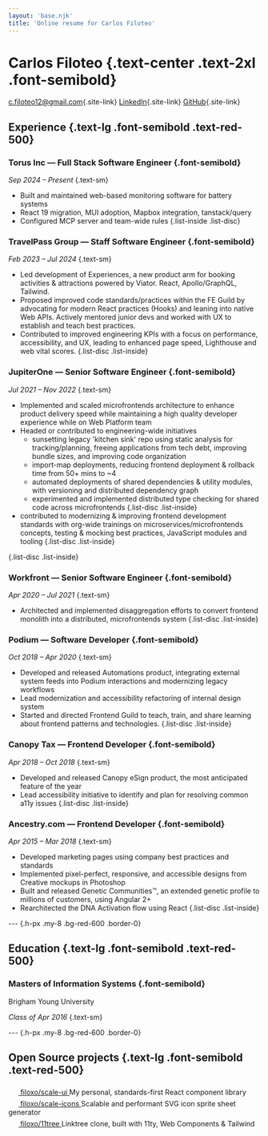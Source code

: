 ```yaml
---
layout: 'base.njk'
title: 'Online resume for Carlos Filoteo'
---
```


<div class="space-y-6">

# Carlos Filoteo {.text-center .text-2xl .font-semibold}

<div class="flex justify-center **:space-x-8">

[c.filoteo12@gmail.com](mailto:c.filoteo12@gmail.com){.site-link}
[LinkedIn](https://linkedin.com/in/carlosfiloteo){.site-link}
[GitHub](https://github.com/filoxo){.site-link}

</div>

## Experience {.text-lg .font-semibold .text-red-500}

<div class="space-y-2">

### Torus Inc — Full Stack Software Engineer {.font-semibold}

_Sep 2024 – Present_ {.text-sm}

- Built and maintained web-based monitoring software for battery systems
- React 19 migration, MUI adoption, Mapbox integration, tanstack/query
- Configured MCP server and team-wide rules
  {.list-inside .list-disc}

</div>
<div class="space-y-2">

### TravelPass Group — Staff Software Engineer {.font-semibold}

_Feb 2023 – Jul 2024_ {.text-sm}

- Led development of Experiences, a new product arm for booking activities & attractions powered by Viator. React, Apollo/GraphQL, Tailwind.
- Proposed improved code standards/practices within the FE Guild by advocating for modern React practices (Hooks) and leaning into native Web APIs. Actively mentored junior devs and worked with UX to establish and teach best practices.
- Contributed to improved engineering KPIs with a focus on performance, accessibility, and UX, leading to enhanced page speed, Lighthouse and web vital scores.
  {.list-disc .list-inside}

</div>
<div class="space-y-2">

### JupiterOne — Senior Software Engineer {.font-semibold}

_Jul 2021 – Nov 2022_ {.text-sm}

- Implemented and scaled microfrontends architecture to enhance product delivery speed while maintaining a high quality developer experience while on Web Platform team
- Headed or contributed to engineering-wide initiatives
  - sunsetting legacy 'kitchen sink' repo using static analysis for tracking/planning, freeing applications from tech debt, improving bundle sizes, and improving code organization
  - import-map deployments, reducing frontend deployment & rollback time from 50+ mins to ~4
  - automated deployments of shared dependencies & utility modules, with versioning and distributed dependency graph
  - experimented and implemented distributed type checking for shared code across microfrontends
    {.list-disc .list-inside}
- contributed to modernizing & improving frontend development standards with org-wide trainings on microservices/microfrontends concepts, testing & mocking best practices, JavaScript modules and tooling
  {.list-disc .list-inside}

{.list-disc .list-inside}

</div>
<div class="space-y-2">

### Workfront — Senior Software Engineer {.font-semibold}

_Apr 2020 – Jul 2021_ {.text-sm}

- Architected and implemented disaggregation efforts to convert frontend monolith into a distributed, microfrontends system
  {.list-disc .list-inside}

</div>
<div class="space-y-2">

### Podium — Software Developer {.font-semibold}

_Oct 2018 – Apr 2020_ {.text-sm}

- Developed and released Automations product, integrating external system feeds into Podium interactions and modernizing legacy workflows
- Lead modernization and accessibility refactoring of internal design system
- Started and directed Frontend Guild to teach, train, and share learning about frontend patterns and technologies.
  {.list-disc .list-inside}

</div>
<div class="space-y-2">

### Canopy Tax — Frontend Developer {.font-semibold}

_Apr 2018 – Oct 2018_ {.text-sm}

- Developed and released Canopy eSign product, the most anticipated feature of the year
- Lead accessibility initiative to identify and plan for resolving common a11y issues
  {.list-disc .list-inside}

</div>
<div class="space-y-2">

### Ancestry.com — Frontend Developer {.font-semibold}

_Apr 2015 – Mar 2018_ {.text-sm}

- Developed marketing pages using company best practices and standards
- Implemented pixel-perfect, responsive, and accessible designs from Creative mockups in Photoshop
- Built and released Genetic Communities™, an extended genetic profile to millions of customers, using Angular 2+
- Rearchitected the DNA Activation flow using React
  {.list-disc .list-inside}

</div>

--- {.h-px .my-8 .bg-red-600 .border-0}

## Education {.text-lg .font-semibold .text-red-500}

<div class="space-y-2">

### Masters of Information Systems {.font-semibold}

Brigham Young University

_Class of Apr 2016_ {.text-sm}

</div>

--- {.h-px .my-8 .bg-red-600 .border-0}

## Open Source projects {.text-lg .font-semibold .text-red-500}

<div class="grid grid-cols-1 sm:grid-cols-2 gap-4">

<div>
  <a class="flex items-center gap-2 font-bold" href="https://github.com/filoxo/scale-ui">
    <svg stroke="currentColor" fill="currentColor" viewBox="0 0 480 512" height="20" width="20" xmlns="http://www.w3.org/2000/svg">
      <use href="#icon-github" />
    </svg>
    filoxo/scale-ui
  </a>
  My personal, standards-first React component library
</div>

<div>
  <a class="flex items-center gap-2 font-bold" href="https://github.com/filoxo/scale-icons">
    <svg stroke="currentColor" fill="currentColor" viewBox="0 0 480 512" height="20" width="20" xmlns="http://www.w3.org/2000/svg">
      <use href="#icon-github" />
    </svg>
    filoxo/scale-icons
  </a>
  Scalable and performant SVG icon sprite sheet generator
</div>

<div>
  <a class="flex items-center gap-2 font-bold" href="https://github.com/filoxo/11tree">
    <svg stroke="currentColor" fill="currentColor" viewBox="0 0 480 512" height="20" width="20" xmlns="http://www.w3.org/2000/svg">
      <use href="#icon-github" />
    </svg>
    filoxo/11tree
  </a>
  Linktree clone, built with 11ty, Web Components & Tailwind
</div>

</div>
